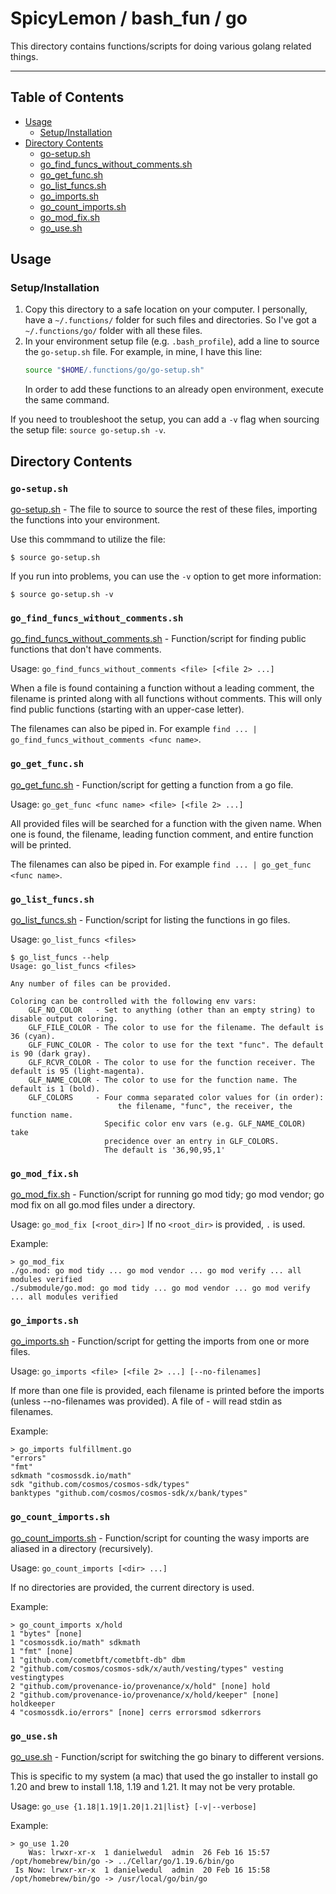 # SpicyLemon / bash_fun / go

This directory contains functions/scripts for doing various golang related things.

<hr>

## Table of Contents

* [Usage](#user-content-usage)
  * [Setup/Installation](#user-content-setupinstallation)
* [Directory Contents](#user-content-directory-contents)
  * [go-setup.sh](#user-content-go-setupsh)
  * [go_find_funcs_without_comments.sh](#user-content-go_find_funcs_without_commentssh)
  * [go_get_func.sh](#user-content-go_get_funcsh)
  * [go_list_funcs.sh](#user-content-go_list_funcssh)
  * [go_imports.sh](#user-content-go_importssh)
  * [go_count_imports.sh](#user-content-go_count_importssh)
  * [go_mod_fix.sh](#user-content-go_mod_fixsh)
  * [go_use.sh](#user-content-go_usesh)

## Usage

### Setup/Installation

1.  Copy this directory to a safe location on your computer.
    I personally, have a `~/.functions/` folder for such files and directories.
    So I've got a `~/.functions/go/` folder with all these files.
1.  In your environment setup file (e.g. `.bash_profile`), add a line to source the `go-setup.sh` file.
    For example, in mine, I have this line:
    ```bash
    source "$HOME/.functions/go/go-setup.sh"
    ```
    In order to add these functions to an already open environment, execute the same command.

If you need to troubleshoot the setup, you can add a `-v` flag when sourcing the setup file: `source go-setup.sh -v`.

## Directory Contents

### `go-setup.sh`

[go-setup.sh](go-setup.sh) - The file to source to source the rest of these files, importing the functions into your environment.

Use this commmand to utilize the file:
```console
$ source go-setup.sh
```

If you run into problems, you can use the `-v` option to get more information:
```console
$ source go-setup.sh -v
```



### `go_find_funcs_without_comments.sh`

[go_find_funcs_without_comments.sh](go_find_funcs_without_comments.sh) - Function/script for finding public functions that don't have comments.

Usage: `go_find_funcs_without_comments <file> [<file 2> ...]`

When a file is found containing a function without a leading comment, the filename is printed along with all functions without comments. This will only find public functions (starting with an upper-case letter).

The filenames can also be piped in. For example `find ... | go_find_funcs_without_comments <func name>`.



### `go_get_func.sh`

[go_get_func.sh](go_get_func.sh) - Function/script for getting a function from a go file.

Usage: `go_get_func <func name> <file> [<file 2> ...]`

All provided files will be searched for a function with the given name.
When one is found, the filename, leading function comment, and entire function will be printed.

The filenames can also be piped in. For example `find ... | go_get_func <func name>`.



### `go_list_funcs.sh`

[go_list_funcs.sh](go_list_funcs.sh) - Function/script for listing the functions in go files.

Usage: `go_list_funcs <files>`

```console
$ go_list_funcs --help
Usage: go_list_funcs <files>

Any number of files can be provided.

Coloring can be controlled with the following env vars:
    GLF_NO_COLOR   - Set to anything (other than an empty string) to disable output coloring.
    GLF_FILE_COLOR - The color to use for the filename. The default is 36 (cyan).
    GLF_FUNC_COLOR - The color to use for the text "func". The default is 90 (dark gray).
    GLF_RCVR_COLOR - The color to use for the function receiver. The default is 95 (light-magenta).
    GLF_NAME_COLOR - The color to use for the function name. The default is 1 (bold).
    GLF_COLORS     - Four comma separated color values for (in order):
                        the filename, "func", the receiver, the function name.
                     Specific color env vars (e.g. GLF_NAME_COLOR) take
                     precidence over an entry in GLF_COLORS.
                     The default is '36,90,95,1'
```



### `go_mod_fix.sh`

[go_mod_fix.sh](go_mod_fix.sh) - Function/script for running go mod tidy; go mod vendor; go mod fix on all go.mod files under a directory.

Usage: `go_mod_fix [<root_dir>]`
If no `<root_dir>` is provided, `.` is used.

Example:
```console
> go_mod_fix
./go.mod: go mod tidy ... go mod vendor ... go mod verify ... all modules verified
./submodule/go.mod: go mod tidy ... go mod vendor ... go mod verify ... all modules verified
```



### `go_imports.sh`

[go_imports.sh](go_imports.sh) - Function/script for getting the imports from one or more files.

Usage: `go_imports <file> [<file 2> ...] [--no-filenames]`

If more than one file is provided, each filename is printed before the imports (unless --no-filenames was provided).
A file of - will read stdin as filenames.

Example:
```console
> go_imports fulfillment.go
"errors"
"fmt"
sdkmath "cosmossdk.io/math"
sdk "github.com/cosmos/cosmos-sdk/types"
banktypes "github.com/cosmos/cosmos-sdk/x/bank/types"
```



### `go_count_imports.sh`

[go_count_imports.sh](go_count_imports.sh) - Function/script for counting the wasy imports are aliased in a directory (recursively).

Usage: `go_count_imports [<dir> ...]`

If no directories are provided, the current directory is used.

Example:
```console
> go_count_imports x/hold
1 "bytes" [none]
1 "cosmossdk.io/math" sdkmath
1 "fmt" [none]
1 "github.com/cometbft/cometbft-db" dbm
2 "github.com/cosmos/cosmos-sdk/x/auth/vesting/types" vesting vestingtypes
2 "github.com/provenance-io/provenance/x/hold" [none] hold
2 "github.com/provenance-io/provenance/x/hold/keeper" [none] holdkeeper
4 "cosmossdk.io/errors" [none] cerrs errorsmod sdkerrors
```



### `go_use.sh`

[go_use.sh](go_use.sh) - Function/script for switching the go binary to different versions.

This is specific to my system (a mac) that used the go installer to install go 1.20 and brew to install 1.18, 1.19 and 1.21. It may not be very protable.

Usage: `go_use {1.18|1.19|1.20|1.21|list} [-v|--verbose]`

Example:
```console
> go_use 1.20
    Was: lrwxr-xr-x  1 danielwedul  admin  26 Feb 16 15:57 /opt/homebrew/bin/go -> ../Cellar/go/1.19.6/bin/go
 Is Now: lrwxr-xr-x  1 danielwedul  admin  20 Feb 16 15:58 /opt/homebrew/bin/go -> /usr/local/go/bin/go
```

